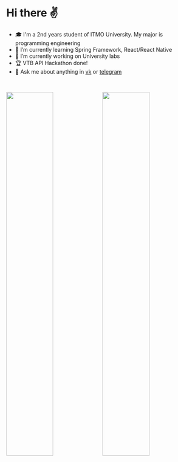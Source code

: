 # Hi there ✌️

- 🎓 I'm a 2nd years student of ITMO University. My major is programming engineering
- 🌱 I’m currently learning Spring Framework, React/React Native
- 🔭 I’m currently working on University labs
- 🏆 VTB API Hackathon done!
- 💬 Ask me about anything in [vk](https://vk.com/just_andreew) or [telegram](https://t.me/silmont) 

<br/>
<p align="left">
  <img width="49.5%"  src="https://github-readme-stats.vercel.app/api/top-langs/?username=wizarsi&layout=compact">
<img width="49.5%"   src="https://github-readme-stats.vercel.app/api?username=wizarsi">
  </p>
<br/>



